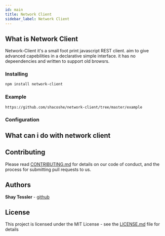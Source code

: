 ```yaml
---
id: main
title: Network Client
sidebar_label: Network Client
---
```


## What is Network Client

Network-Client it's a small foot print javascript REST client. 
aim to give advanced capebilities in a declarative simple interface. 
it has no depeendencies and written to support old browsrs. 

### Installing

```bash
npm install network-client
```

### Example

    https://github.com/shacoshe/network-client/tree/master/example


### Configuration

## What can i do with network client


## Contributing

Please read [CONTRIBUTING.md](https://gist.github.com/PurpleBooth/b24679402957c63ec426) for details on our code of conduct, and the process for submitting pull requests to us.


## Authors

**Shay Tessler**  - [github](https://github.com/shacoshe)

## License

This project is licensed under the MIT License - see the [LICENSE.md](LICENSE) file for details
